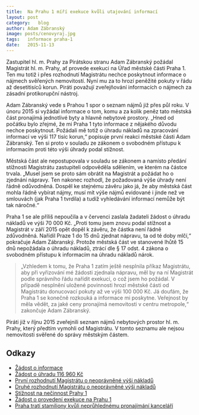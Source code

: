 ```yaml
---
title:	Na Prahu 1 míří exekuce kvůli utajování informací
layout:	post
category:	blog
author:	Adam Zábranský
image: posts/cenovyraj.jpg
tags:	informace praha-1
date:	2015-11-13
---
```


Zastupitel hl. m. Prahy za Pirátskou stranu Adam Zábranský požádal Magistrát hl. m. Prahy, ať provede exekuci na Úřad městské části Praha 1. Ten mu totiž i přes rozhodnutí Magistrátu nechce poskytnout informace o nájmech svěřených nemovitostí. Nyní mu za to hrozí peněžité pokuty v řádu až desetitisíců korun. Piráti považují zveřejňování informacích o nájmech za zásadní protikorupční nástroj.

Adam Zábranský vede s Prahou 1 spor o seznam nájmů již přes půl roku. V únoru 2015 si vyžádal informace o tom, komu a za kolik peněz tato městská část pronajímá jednotlivé byty a hlavně nebytové prostory. „Hned od počátku bylo zřejmé, že mi Praha 1 tyto informace z nějakého důvodu nechce poskytnout. Požádali mě totiž o úhradu nákladů na zpracování informací ve výši 117 tisíc korun,“  popisuje první reakci městské části Adam Zábranský. Ten si proto v souladu ze zákonem o svobodném přístupu k informacím proti této výši úhrady podal stížnost.

Městská část ale nepostupovala v souladu se zákonem a namísto předání stížnosti Magistrátu zastupiteli odpověděla sdělením, ve kterém na částce trvala. „Musel jsem se proto sám obrátit na Magistrát a požádat ho o zjednání nápravy. Ten nakonec rozhodl, že požadovaná výše úhrady není řádně odůvodněná. Dospěl ke stejnému závěru jako já, že aby městská část mohla řádně vybírat nájmy, musí mít výše nájmů evidované i jinde než ve smlouvách (jak Praha 1 tvrdila) a tudíž vyhledávání informací nemůže být tak náročné.“

Praha 1 se ale příliš nepoučila a v červenci zaslala žadateli žádost o úhradu nákladů ve výši 70 000 Kč. „Proti tomu jsem znovu podal stížnost a Magistrát v září 2015 opět dopěl k závěru, že částka není řádně zdůvodněná. Nařídil Praze 1 do 15 dnů zjednat nápravu, ta od té doby mlčí,“ pokračuje Adam Zábranský. Protože městská část ve stanovené lhůtě 15 dnů nepožádala o úhradu nákladů, ztrácí dle § 17 odst. 4 zákona o svobodném přístupu k informacím na úhradu nákladů nárok.

> „Vzhledem k tomu, že Praha 1 zatím ještě nesplnila příkaz Magistrátu, aby při vyřizování mé žádosti zjednala nápravu, měl by na ní Magistrát podle správního řádu nařídit exekuci, o což jsem ho požádal. V případě nesplnění uložené povinnosti hrozí městské části od Magistrátu donucovací pokuty až ve výši 100 000 Kč. Já doufám, že Praha 1 se konečně rozkouká a informace mi poskytne. Veřejnost by měla vědět, za jaké ceny pronajímá nemovitosti v centru metropole,“ zakončuje Adam Zábranský.

Piráti již v říjnu 2015 zveřejnili seznam nájmů nebytových prostor hl. m. Prahy, který předtím vymohli od Magistrátu. V tomto seznamu ale nejsou nemovitosti svěřené do správy městským částem.

Odkazy
------------------------
- [Žádost o informace](https://github.com/pirati-cz/KlubPraha/blob/master/spisy/2015/18-nakladani-s-nemovitostmi-mestske-casti/Praha1/1-zadost/vzor-zadosti.pdf)
- [Žádost o úhradu 116 960 Kč](https://github.com/pirati-cz/KlubPraha/blob/master/spisy/2015/18-nakladani-s-nemovitostmi-mestske-casti/Praha1/2-zadost-o-uhradu-nakladu/zadost-o-uhradu-nakladu.pdf)
- [První rozhodnutí Magistrátu o neoprávněné výši nákladů](https://github.com/pirati-cz/KlubPraha/blob/master/spisy/2015/18-nakladani-s-nemovitostmi-mestske-casti/Praha1/5-rozhodnuti-magistratu/rozhodnuti.pdf)
- [Druhé rozhodnutí Magistrátu o neoprávněné výši nákladů](https://github.com/pirati-cz/KlubPraha/blob/master/spisy/2015/18-nakladani-s-nemovitostmi-mestske-casti/Praha1/6-stiznost-na-vysi-nahrady/rozhodnut-magistratu-zjednani-napravy.pdf)
- [Stížnost na nečinnost Prahy 1](https://github.com/pirati-cz/KlubPraha/blob/master/spisy/2015/18-nakladani-s-nemovitostmi-mestske-casti/Praha1/7-stiznost-na-necinnost/stiznost-na-necinnost.pdf)
- [Žádost o provedení exekuce na Prahu 1](https://github.com/pirati-cz/KlubPraha/blob/master/spisy/2015/18-nakladani-s-nemovitostmi-mestske-casti/Praha1/8-navrh-na-exekuci/main.pdf)
- [Praha tratí stamiliony kvůli neprůhlednému pronajímání kanceláří](https://praha.pirati.cz/nevyhodne-najmy.html)
